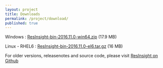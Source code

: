 ```yaml
---
layout: project
title: Downloads
permalink: /project/download/
published: true
---
```


Windows : [ResInsight-bin-2016.11.0-win64.zip](https://github.com/OPM/ResInsight/releases/download/v2016.11/ResInsight-bin-2016.11.0-win64.zip) (17.9 MB)

Linux - RHEL6 : [ResInsight-bin-2016.11.0-el6.tar.gz](https://github.com/OPM/ResInsight/releases/download/v2016.11/ResInsight-bin-2016.11.0-el6.tar.gz) (16 MB)

For older versions, releasenotes and source code, please visit [ResInsight on Github](https://github.com/OPM/ResInsight/releases/)
